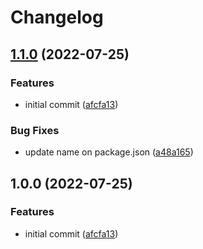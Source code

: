 # Changelog

## [1.1.0](https://github.com/santosidauruk/rangka/compare/rangka-v1.0.0...rangka-v1.1.0) (2022-07-25)


### Features

* initial commit ([afcfa13](https://github.com/santosidauruk/rangka/commit/afcfa13c96a0b8696a40e61fa6d9fef8a8c1ceef))


### Bug Fixes

* update name on package.json ([a48a165](https://github.com/santosidauruk/rangka/commit/a48a165e1867f2a6c23820cf6b775d8af4625b5c))

## 1.0.0 (2022-07-25)


### Features

* initial commit ([afcfa13](https://github.com/santosidauruk/rangka/commit/afcfa13c96a0b8696a40e61fa6d9fef8a8c1ceef))
